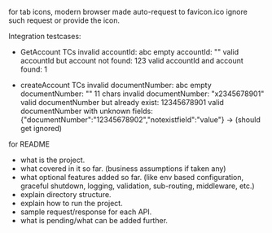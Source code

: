 for tab icons, modern browser made auto-request to favicon.ico ignore such request or provide the icon.


Integration testcases:
- GetAccount TCs
invalid accountId: abc
empty accountId: ""
valid accountId but account not found: 123
valid accountId and account found: 1

- createAccount TCs
invalid documentNumber: abc
empty documentNumber: ""
11 chars invalid documentNumber: "x2345678901"
valid documentNumber but already exist: 12345678901
valid documentNumber with unknown fields: {"documentNumber":"12345678902","notexistfield":"value"} -> (should get ignored)

for README
- what is the project.
- what covered in it so far. (business assumptions if taken any)
- what optional features added so far. (like env based configuration, graceful shutdown, logging, validation, sub-routing, middleware, etc.)
- explain directory structure.
- explain how to run the project.
- sample request/response for each API.
- what is pending/what can be added further.
